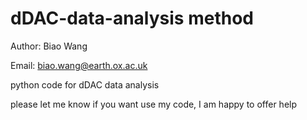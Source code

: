 # dDAC-data-analysis method

Author: Biao Wang

Email: biao.wang@earth.ox.ac.uk

python code for dDAC data analysis

please let me know if you want use my code, I am happy to offer help

